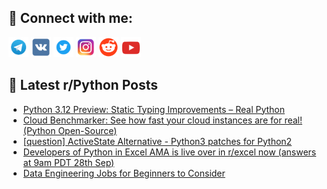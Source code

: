 ## 🔎 Connect with me:
[<img src="https://github.com/bullbesh/bullbesh/blob/main/images/Telegram.png" width="32" height="32" />](https://t.me/bullbesh)
[<img src="https://github.com/bullbesh/bullbesh/blob/main/images/VK.png" width="32" height="32" />](https://vk.com/bullbesh)
[<img src="https://github.com/bullbesh/bullbesh/blob/main/images/Twitter.png" width="32" height="32" />](https://twitter.com/bullbesh1)
[<img src="https://github.com/bullbesh/bullbesh/blob/main/images/Instagram.png" width="32" height="32" />](https://www.instagram.com/bullbesh)
[<img src="https://github.com/bullbesh/bullbesh/blob/main/images/Reddit.png" width="32" height="32" />](https://www.reddit.com/user/bullbesh)
[<img src="https://github.com/bullbesh/bullbesh/blob/main/images/YouTube.png" width="32" height="32" />](https://www.youtube.com/channel/UCtfjRs6uzgq5mfm8S06WTcg)

## 📕 Latest r/Python Posts
<!-- BLOG-POST-LIST:START -->
- [Python 3.12 Preview: Static Typing Improvements – Real Python](https://www.reddit.com/r/Python/comments/16uk1tf/python_312_preview_static_typing_improvements/)
- [Cloud Benchmarker: See how fast your cloud instances are for real! &lpar;Python Open-Source&rpar;](https://www.reddit.com/r/Python/comments/16ufagw/cloud_benchmarker_see_how_fast_your_cloud/)
- [[question] ActiveState Alternative - Python3 patches for Python2](https://www.reddit.com/r/Python/comments/16uc2dt/question_activestate_alternative_python3_patches/)
- [Developers of Python in Excel AMA is live over in r/excel now &lpar;answers at 9am PDT 28th Sep&rpar;](https://www.reddit.com/r/Python/comments/16u9tt8/developers_of_python_in_excel_ama_is_live_over_in/)
- [Data Engineering Jobs for Beginners to Consider](https://www.reddit.com/r/Python/comments/16u9j67/data_engineering_jobs_for_beginners_to_consider/)
<!-- BLOG-POST-LIST:END -->
